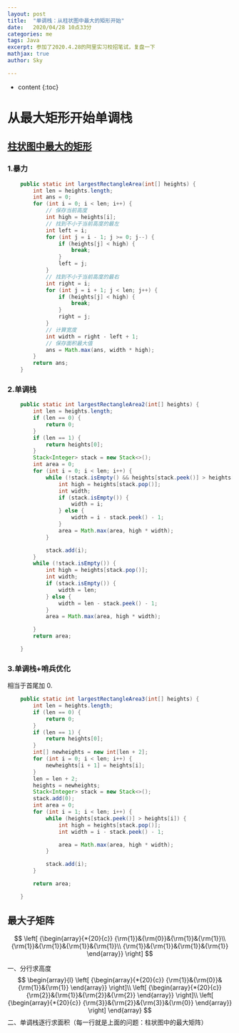 ```yaml
---
layout: post
title:  "单调栈：从柱状图中最大的矩形开始"
date:   2020/04/28 10点33分        
categories: me
tags: Java
excerpt: 参加了2020.4.28的阿里实习校招笔试，复盘一下
mathjax: true
author: Sky

---
```


* content
{:toc}


# 从最大矩形开始单调栈

## [柱状图中最大的矩形](https://leetcode-cn.com/problems/largest-rectangle-in-histogram/)

### 1.暴力

~~~java
	public static int largestRectangleArea(int[] heights) {
		int len = heights.length;
		int ans = 0;
		for (int i = 0; i < len; i++) {
			// 保存当前高度
			int high = heights[i];
			// 找到不小于当前高度的最左
			int left = i;
			for (int j = i - 1; j >= 0; j--) {
				if (heights[j] < high) {
					break;
				}
				left = j;
			}
			// 找到不小于当前高度的最右
			int right = i;
			for (int j = i + 1; j < len; j++) {
				if (heights[j] < high) {
					break;
				}
				right = j;
			}
			// 计算宽度
			int width = right - left + 1;
			// 保存面积最大值
			ans = Math.max(ans, width * high);
		}
		return ans;
	}
~~~

### 2.单调栈

~~~java
	public static int largestRectangleArea2(int[] heights) {
		int len = heights.length;
		if (len == 0) {
			return 0;
		}
		if (len == 1) {
			return heights[0];
		}
		Stack<Integer> stack = new Stack<>();
		int area = 0;
		for (int i = 0; i < len; i++) {
			while (!stack.isEmpty() && heights[stack.peek()] > heights[i]) {
				int high = heights[stack.pop()];
				int width;
				if (stack.isEmpty()) {
					width = i;
				} else {
					width = i - stack.peek() - 1;
				}
				area = Math.max(area, high * width);
			}

			stack.add(i);
		}
		while (!stack.isEmpty()) {
			int high = heights[stack.pop()];
			int width;
			if (stack.isEmpty()) {
				width = len;
			} else {
				width = len - stack.peek() - 1;
			}
			area = Math.max(area, high * width);

		}
		return area;

	}
~~~

### 3.单调栈+哨兵优化

相当于首尾加 0.

~~~java
	public static int largestRectangleArea3(int[] heights) {
		int len = heights.length;
		if (len == 0) {
			return 0;
		}
		if (len == 1) {
			return heights[0];
		}
		int[] newheights = new int[len + 2];
		for (int i = 0; i < len; i++) {
			newheights[i + 1] = heights[i];
		}
		len = len + 2;
		heights = newheights;
		Stack<Integer> stack = new Stack<>();
		stack.add(0);
		int area = 0;
		for (int i = 1; i < len; i++) {
			while (heights[stack.peek()] > heights[i]) {
				int high = heights[stack.pop()];
				int width = i - stack.peek() - 1;

				area = Math.max(area, high * width);
			}

			stack.add(i);
		}

		return area;

	}
~~~



## 最大子矩阵

$$
\left[ {\begin{array}{*{20}{c}}
{\rm{1}}&{\rm{0}}&{\rm{1}}&{\rm{1}}\\
{\rm{1}}&{\rm{1}}&{\rm{1}}&{\rm{1}}\\
{\rm{1}}&{\rm{1}}&{\rm{1}}&{\rm{1}}
\end{array}} \right]
$$

  一、分行求高度
$$
\begin{array}{l}
\left[ {\begin{array}{*{20}{c}}
{\rm{1}}&{\rm{0}}&{\rm{1}}&{\rm{1}}
\end{array}} \right]\\
\left[ {\begin{array}{*{20}{c}}
{\rm{2}}&{\rm{1}}&{\rm{2}}&{\rm{2}}
\end{array}} \right]\\
\left[ {\begin{array}{*{20}{c}}
{\rm{3}}&{\rm{2}}&{\rm{3}}&{\rm{0}}
\end{array}} \right]
\end{array}
$$
二、单调栈逐行求面积（每一行就是上面的问题：柱状图中的最大矩阵）